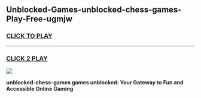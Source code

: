 
## Unblocked-Games-unblocked-chess-games-Play-Free-ugmjw
<h3>
<a href="https://premium76.site?title=unblocked-chess-games&ref=22A">CLICK TO PLAY</a></h3>
<hr>

<h3>
<a href="https://premium76.site?title=unblocked-chess-games&ref=22A">CLICK 2 PLAY</a>
  
</h3>

<a href="https://premium76.site?title=unblocked-chess-games&ref=22A"><img src="https://clearcache.store/games.png"></a>


**unblocked-chess-games games unblocked: Your Gateway to Fun and Accessible Online Gaming**

